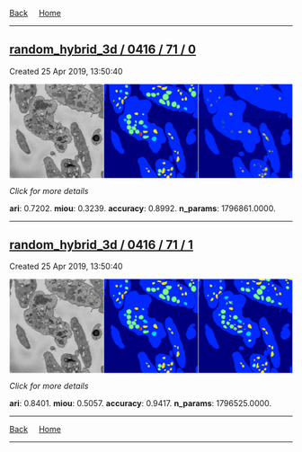 
[Back](..)&nbsp;&nbsp;&nbsp;&nbsp;&nbsp;[Home](https://leapmanlab.github.io/snapshots)

---

<div class="summary"><a href="0"><h2>random_hybrid_3d / 0416 / 71 / 0</h2></a><p>Created 25 Apr 2019, 13:50:40
</p><a href="0"><img src="0/media/summary.png" align="center"></a><p>
<i>Click for more details</i>
</p></div>

**ari**: 0.7202. **miou**: 0.3239. **accuracy**: 0.8992. **n_params**: 1796861.0000. 

---

<div class="summary"><a href="1"><h2>random_hybrid_3d / 0416 / 71 / 1</h2></a><p>Created 25 Apr 2019, 13:50:40
</p><a href="1"><img src="1/media/summary.png" align="center"></a><p>
<i>Click for more details</i>
</p></div>

**ari**: 0.8401. **miou**: 0.5057. **accuracy**: 0.9417. **n_params**: 1796525.0000. 

---

[Back](..)&nbsp;&nbsp;&nbsp;&nbsp;&nbsp;[Home](https://leapmanlab.github.io/snapshots)

---